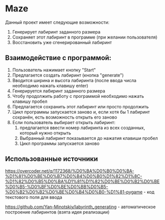 # Maze
Данный проект имеет следующие возможности:
1) Генерирует лабиринт заданного размера
2) Сохраняет этот лабиринт в программе (при желании пользователя)
3) Восстановить уже сгенерированный лабиринт

## Взаимодействие с программой:
1) Пользователь нажимает кнопку "Start"
2) Предлагается создать лабиринт (кнопка "generate")
3) Вводится ширина и высота лабиринта (после ввода числа необходимо нажать клавишу enter)
4) Генерируется лабиринт заданного размера
5) Чтобу продолжить работу с программой необходимо нажать клавишу пробел
6) Предлагается сохранить этот лабиринт или просто продолжить
7) Цикл программы запускается заново и, если хотя бы 1 лабиринт сохранён, есть возможность открыть его заново
8) Если пользователь выбирает открыть лабиринт:
   1) предлагается ввести номер лабиринта из всех созданных, который нужно открыть
   2) Выбранный лабиринт показывается до нажатия клавиши пробел
   3) Цикл программы запускается заново


## Использованные источники
https://overcoder.net/q/1172368/%D0%BA%D0%B0%D0%BA-%D1%81%D0%BE%D0%B7%D0%B4%D0%B0%D1%82%D1%8C-%D1%82%D0%B5%D0%BA%D1%81%D1%82%D0%BE%D0%B2%D0%BE%D0%B5-%D0%BF%D0%BE%D0%BB%D0%B5-%D0%B2%D0%B2%D0%BE%D0%B4%D0%B0-%D1%81-pygame - код текстового поля для ввода

https://github.com/Yan-Minotskiy/labyrinth_generating - автоматическое построение лабиринтов (взята идея реализации)
